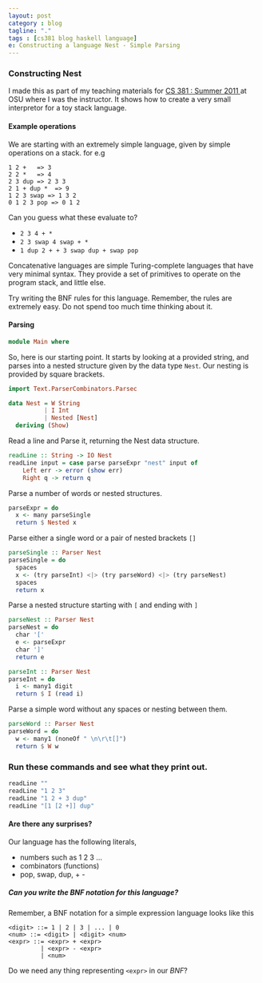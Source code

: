 ```yaml
---
layout: post
category : blog
tagline: "."
tags : [cs381 blog haskell language]
e: Constructing a language Nest - Simple Parsing
---
```


### Constructing Nest

I made this as part of my teaching materials for [CS 381 : Summer 2011 ](/ta/2011/07/01/cs381/) at OSU where I was the instructor. It shows how to create a very small interpretor for a toy stack language.

#### Example operations

We are starting with an extremely simple language, given by simple
operations on a stack. for e.g

~~~
1 2 +   => 3
2 2 *   => 4
2 3 dup => 2 3 3
2 1 + dup *  => 9
1 2 3 swap => 1 3 2
0 1 2 3 pop => 0 1 2
~~~

Can you guess what these evaluate to?

* `2 3 4 + *`
* `2 3 swap 4 swap + *`
* `1 dup 2 + + 3 swap dup + swap pop`

Concatenative languages are simple Turing-complete languages that have very minimal syntax. They provide a set of primitives to operate on the program stack, and little else.

Try writing the BNF rules for this language. Remember, the rules are extremely easy. Do not spend too much time thinking about it.

#### Parsing

~~~ haskell
module Main where
~~~

So, here is our starting point. It starts by looking at a provided string, and parses into a nested
structure given by the data type `Nest`. Our nesting is provided by square brackets.

~~~ haskell
import Text.ParserCombinators.Parsec

data Nest = W String
          | I Int
          | Nested [Nest]
  deriving (Show)
~~~

Read a line and Parse it, returning the Nest data structure.

~~~ haskell
readLine :: String -> IO Nest
readLine input = case parse parseExpr "nest" input of
    Left err -> error (show err)
    Right q -> return q
~~~

Parse a number of words or nested structures.

~~~ haskell
parseExpr = do
  x <- many parseSingle
  return $ Nested x
~~~

Parse either a single word or a pair of nested brackets `[]`

~~~ haskell
parseSingle :: Parser Nest
parseSingle = do
  spaces
  x <- (try parseInt) <|> (try parseWord) <|> (try parseNest)
  spaces
  return x
~~~

Parse a nested structure starting with `[` and ending with `]`

~~~ haskell
parseNest :: Parser Nest
parseNest = do
  char '['
  e <- parseExpr
  char ']'
  return e

parseInt :: Parser Nest
parseInt = do
  i <- many1 digit
  return $ I (read i)
~~~

Parse a simple word without any spaces or nesting between them.

~~~ haskell
parseWord :: Parser Nest
parseWord = do
  w <- many1 (noneOf " \n\r\t[]")
  return $ W w
~~~

### Run these commands and see what they print out.

~~~ haskell
readLine ""
readLine "1 2 3"
readLine "1 2 + 3 dup"
readLine "[1 [2 +]] dup"
~~~

#### Are there any surprises?

Our language has the following literals,

* numbers such as 1 2 3 ...
* combinators (functions) 
* pop, swap, dup, + -

##### Can you write the BNF notation for this language?

Remember, a BNF notation for a simple expression language looks like this

~~~
<digit> ::= 1 | 2 | 3 | ... | 0
<num> ::= <digit> | <digit> <num>
<expr> ::= <expr> + <expr>
         | <expr> - <expr>
         | <num>
~~~

Do we need any thing representing `<expr>` in our *BNF*?

